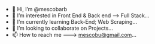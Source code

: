 - 👋 Hi, I’m @mescobarb
- 👀 I’m interested in Front End & Back end --> Full Stack...
- 🌱 I’m currently learning Back-End; Web Scraping...
- 💞️ I’m looking to collaborate on Projects...
- 📫 How to reach me ---> mescobu@gmail.com...
